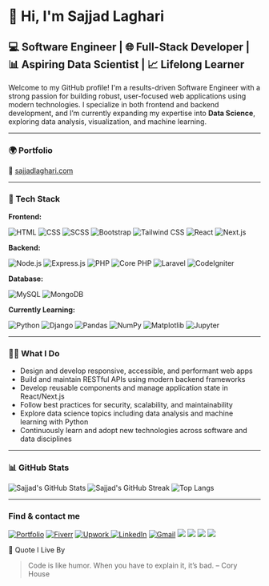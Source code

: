 # 👋 Hi, I'm Sajjad Laghari

## 💻 Software Engineer | 🌐 Full-Stack Developer | 📊 Aspiring Data Scientist | 📈 Lifelong Learner

Welcome to my GitHub profile! I'm a results-driven Software Engineer with a strong passion for building robust, user-focused web applications using modern technologies. I specialize in both frontend and backend development, and I’m currently expanding my expertise into **Data Science**, exploring data analysis, visualization, and machine learning.

---

### 🌍 Portfolio

🔗 [sajjadlaghari.com](https://sajjadlaghari.com)

---

### 🧠 Tech Stack

**Frontend:**

![HTML](https://img.shields.io/badge/-HTML5-E34F26?style=flat-square&logo=html5&logoColor=white)
![CSS](https://img.shields.io/badge/-CSS3-1572B6?style=flat-square&logo=css3)
![SCSS](https://img.shields.io/badge/-SCSS-CC6699?style=flat-square&logo=sass&logoColor=white)
![Bootstrap](https://img.shields.io/badge/-Bootstrap-563D7C?style=flat-square&logo=bootstrap)
![Tailwind CSS](https://img.shields.io/badge/-TailwindCSS-38B2AC?style=flat-square&logo=tailwind-css)
![React](https://img.shields.io/badge/-React-61DAFB?style=flat-square&logo=react)
![Next.js](https://img.shields.io/badge/-Next.js-000000?style=flat-square&logo=next.js)

**Backend:**

![Node.js](https://img.shields.io/badge/-Node.js-339933?style=flat-square&logo=node.js)
![Express.js](https://img.shields.io/badge/-Express.js-000000?style=flat-square&logo=express)
![PHP](https://img.shields.io/badge/-PHP-777BB4?style=flat-square&logo=php)
![Core PHP](https://img.shields.io/badge/-Core%20PHP-8892BF?style=flat-square&logo=php)
![Laravel](https://img.shields.io/badge/-Laravel-FF2D20?style=flat-square&logo=laravel)
![CodeIgniter](https://img.shields.io/badge/-CodeIgniter-EF4223?style=flat-square&logo=codeigniter)

**Database:**

![MySQL](https://img.shields.io/badge/-MySQL-4479A1?style=flat-square&logo=mysql)
![MongoDB](https://img.shields.io/badge/-MongoDB-47A248?style=flat-square&logo=mongodb)

**Currently Learning:**

![Python](https://img.shields.io/badge/-Python-3776AB?style=flat-square&logo=python)
![Django](https://img.shields.io/badge/-Django-092E20?style=flat-square&logo=django)
![Pandas](https://img.shields.io/badge/-Pandas-150458?style=flat-square&logo=pandas)
![NumPy](https://img.shields.io/badge/-NumPy-013243?style=flat-square&logo=numpy)
![Matplotlib](https://img.shields.io/badge/-Matplotlib-11557C?style=flat-square&logo=matplotlib)
![Jupyter](https://img.shields.io/badge/-Jupyter-F37626?style=flat-square&logo=jupyter)

---

### 👨‍💻 What I Do

- Design and develop responsive, accessible, and performant web apps
- Build and maintain RESTful APIs using modern backend frameworks
- Develop reusable components and manage application state in React/Next.js
- Follow best practices for security, scalability, and maintainability
- Explore data science topics including data analysis and machine learning with Python
- Continuously learn and adopt new technologies across software and data disciplines

---


### 📊 GitHub Stats

  ![Sajjad's GitHub Stats](https://github-readme-stats.vercel.app/api?username=sajjadlaghari&show_icons=true&theme=radical)  ![Sajjad's GitHub Streak](https://github-readme-streak-stats.herokuapp.com/?user=sajjadlaghari&theme=radical)    ![Top Langs](https://github-readme-stats.vercel.app/api/top-langs/?username=sajjadlaghari&layout=compact&theme=github_dark)

---
<h3>Find & contact me</h3>
<p>

 
  <a href="https://sajjadlaghari.com" target="_blank" rel="noopener noreferrer"><img alt="Portfolio" src="https://img.shields.io/badge/Portfolio-4CAF50?style=for-the-badge&logo=about-dot-me&logoColor=white" /></a> <a href="https://www.fiverr.com/creationcue" target="_blank"><img alt="Fiverr" src="https://img.shields.io/badge/Fiverr-1DBF73?style=for-the-badge&logo=fiverr&logoColor=white" /></a> <a href="https://www.upwork.com/freelancers/~014d273ba0b5a4466f" target="_blank" rel="noopener noreferrer"><img alt="Upwork" src="https://img.shields.io/badge/Upwork-6FDA44?style=for-the-badge&logo=upwork&logoColor=white" />
</a> <a href="https://www.linkedin.com/in/sajjadlaghari/"><img alt="LinkedIn" src="https://img.shields.io/badge/linkedin%20-%230077B5.svg?&style=for-the-badge&logo=linkedin&logoColor=white" target="_blank"></a> <a href="mailto:sajjadlaghari723@gmail.com">
 <img alt="Gmail" src="https://img.shields.io/badge/Gmail-D14836?style=for-the-badge&logo=gmail&logoColor=white" /></a> <a href="https://www.facebook.com/dev.sajjadsindhi/"><img src="https://img.shields.io/badge/Facebook-1877F2?style=for-the-badge&logo=facebook&logoColor=white" /></a> <a href="https://www.instagram.com/sajjad_sindhii/?utm_source=qr&r=nametag">
 <img src="https://img.shields.io/badge/Instagram-E4405F?style=for-the-badge&logo=Instagram&logoColor=white" /></a>  <a href="https://www.snapchat.com/add/sajjad_sindhii?share_id=yDdHMTiVIQ8&locale=en-PK"><img src="https://img.shields.io/badge/SnapChat-FFFC00?style=for-the-badge&logo=snapchat&logoColor=white" /></a> <a href="https://wa.me/923126995341"><img src="https://img.shields.io/badge/WhatsApp-25D366?style=for-the-badge&logo=whatsapp&logoColor=white" /></a>
 

</p>
📢 Quote I Live By
 
> Code is like humor. When you have to explain it, it’s bad. – Cory House

 
